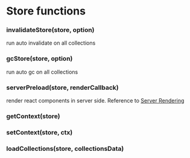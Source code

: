 # Store functions

### invalidateStore(store, option)
run auto invalidate on all collections

### gcStore(store, option)
run auto gc on all collections

### serverPreload(store, renderCallback)
render react components in server side. Reference to [Server Rendering](#server-rendering)

### getContext(store)

### setContext(store, ctx)

### loadCollections(store, collectionsData)
